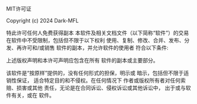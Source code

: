 MIT许可证

Copyright (c) 2024 Dark-MFL

特此许可任何人免费获得副本
本软件及相关文档文件（以下简称“软件”）的交易
在软件中不受限制，包括但不限于以下权利
使用、复制、修改、合并、发布、分发、再许可和/或销售
软件的副本，并允许软件的使用者
符合以下条件:

上述版权声明和本许可声明应包含在所有
软件的副本或主要部分。

该软件是“按原样”提供的，没有任何形式的担保，明示或
暗示，包括但不限于适销性保证，
适合特定目的和不侵权。在任何情况下
作者或版权所有者对任何索赔、损害或其他
责任，无论是在合同诉讼、侵权诉讼或其他诉讼中，
出于或与软件有关，或在
软件。
